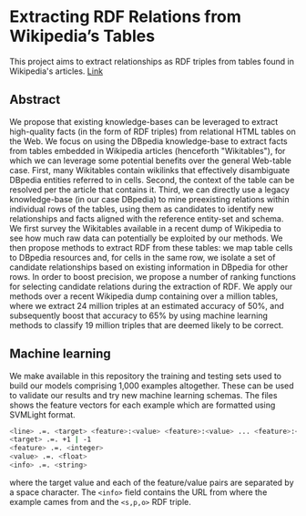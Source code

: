 # Extracting RDF Relations from Wikipedia’s Tables

This project aims to extract relationships as RDF triples from tables found in Wikipedia's articles. [Link]

## Abstract

We propose that existing knowledge-bases can be leveraged to extract high-quality facts (in the form of RDF triples) from relational HTML tables on the Web. 
We focus on using the DBpedia knowledge-base to extract facts from tables embedded in Wikipedia articles (henceforth "Wikitables"), for which we can leverage 
some potential benefits over the general Web-table case. First, many Wikitables contain wikilinks that effectively disambiguate DBpedia entities referred to 
in cells. Second, the context of the table can be resolved per the article that contains it. Third, we can directly use a legacy knowledge-base (in our case DBpedia) 
to mine preexisting relations within individual rows of the tables, using them as candidates to identify new relationships and facts aligned with the reference 
entity-set and schema. We first survey the Wikitables available in a recent dump of Wikipedia to see how much raw data can potentially be exploited by our methods. 
We then propose methods to extract RDF from these tables: we map table cells to DBpedia resources and, for cells in the same row, we isolate a set of candidate 
relationships based on existing information in DBpedia for other rows. In order to boost precision, we propose a number of ranking functions for selecting candidate 
relations during the extraction of RDF. We apply our methods over a recent Wikipedia dump containing over a million tables, where we extract 24 million triples at 
an estimated accuracy of 50%, and subsequently boost that accuracy to 65% by using machine learning methods to classify 19 million triples that are deemed likely to be correct.

## Machine learning

We make available in this repository the training and testing sets used to build our models comprising 1,000 examples altogether.
These can be used to validate our results and try new machine learning schemas.
The files shows the feature vectors for each example which are formatted using SVMLight format.

```bash
<line> .=. <target> <feature>:<value> <feature>:<value> ... <feature>:<value> # <info>
<target> .=. +1 | -1
<feature> .=. <integer>
<value> .=. <float>
<info> .=. <string> 
```
where the target value and each of the feature/value pairs are separated by a space character. The <code>&lt;info&gt;</code> field contains the URL from where the 
example cames from and the <code>&lt;s,p,o&gt;</code> RDF triple.

[Link]: http://emir-munoz.github.com/wikitables

